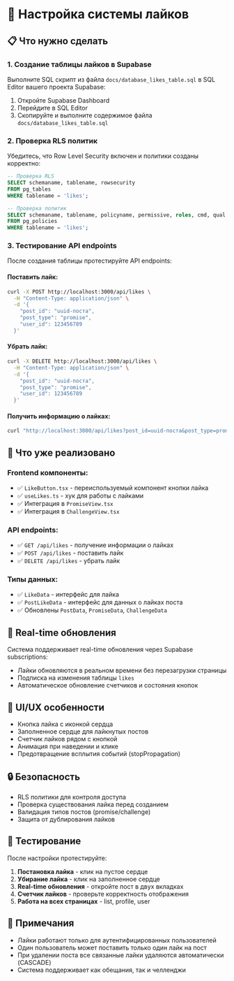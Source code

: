 # 🎯 Настройка системы лайков

## 📋 Что нужно сделать

### 1. Создание таблицы лайков в Supabase

Выполните SQL скрипт из файла `docs/database_likes_table.sql` в SQL Editor вашего проекта Supabase:

1. Откройте Supabase Dashboard
2. Перейдите в SQL Editor
3. Скопируйте и выполните содержимое файла `docs/database_likes_table.sql`

### 2. Проверка RLS политик

Убедитесь, что Row Level Security включен и политики созданы корректно:

```sql
-- Проверка RLS
SELECT schemaname, tablename, rowsecurity 
FROM pg_tables 
WHERE tablename = 'likes';

-- Проверка политик
SELECT schemaname, tablename, policyname, permissive, roles, cmd, qual 
FROM pg_policies 
WHERE tablename = 'likes';
```

### 3. Тестирование API endpoints

После создания таблицы протестируйте API endpoints:

#### Поставить лайк:
```bash
curl -X POST http://localhost:3000/api/likes \
  -H "Content-Type: application/json" \
  -d '{
    "post_id": "uuid-поста",
    "post_type": "promise",
    "user_id": 123456789
  }'
```

#### Убрать лайк:
```bash
curl -X DELETE http://localhost:3000/api/likes \
  -H "Content-Type: application/json" \
  -d '{
    "post_id": "uuid-поста",
    "post_type": "promise",
    "user_id": 123456789
  }'
```

#### Получить информацию о лайках:
```bash
curl "http://localhost:3000/api/likes?post_id=uuid-поста&post_type=promise&user_id=123456789"
```

## 🔧 Что уже реализовано

### Frontend компоненты:
- ✅ `LikeButton.tsx` - переиспользуемый компонент кнопки лайка
- ✅ `useLikes.ts` - хук для работы с лайками
- ✅ Интеграция в `PromiseView.tsx`
- ✅ Интеграция в `ChallengeView.tsx`

### API endpoints:
- ✅ `GET /api/likes` - получение информации о лайках
- ✅ `POST /api/likes` - поставить лайк
- ✅ `DELETE /api/likes` - убрать лайк

### Типы данных:
- ✅ `LikeData` - интерфейс для лайка
- ✅ `PostLikeData` - интерфейс для данных о лайках поста
- ✅ Обновлены `PostData`, `PromiseData`, `ChallengeData`

## 🚀 Real-time обновления

Система поддерживает real-time обновления через Supabase subscriptions:
- Лайки обновляются в реальном времени без перезагрузки страницы
- Подписка на изменения таблицы `likes`
- Автоматическое обновление счетчиков и состояния кнопок

## 📱 UI/UX особенности

- Кнопка лайка с иконкой сердца
- Заполненное сердце для лайкнутых постов
- Счетчик лайков рядом с кнопкой
- Анимация при наведении и клике
- Предотвращение всплытия событий (stopPropagation)

## 🔒 Безопасность

- RLS политики для контроля доступа
- Проверка существования лайка перед созданием
- Валидация типов постов (promise/challenge)
- Защита от дублирования лайков

## 🧪 Тестирование

После настройки протестируйте:

1. **Постановка лайка** - клик на пустое сердце
2. **Убирание лайка** - клик на заполненное сердце
3. **Real-time обновления** - откройте пост в двух вкладках
4. **Счетчик лайков** - проверьте корректность отображения
5. **Работа на всех страницах** - list, profile, user

## 📝 Примечания

- Лайки работают только для аутентифицированных пользователей
- Один пользователь может поставить только один лайк на пост
- При удалении поста все связанные лайки удаляются автоматически (CASCADE)
- Система поддерживает как обещания, так и челленджи 